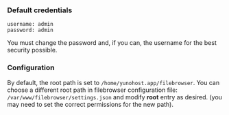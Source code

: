 ### Default credentials

```
username: admin
password: admin
```

You must change the password and, if you can, the username for the best security possible.

### Configuration

By default, the root path is set to `/home/yunohost.app/filebrowser`. You can choose a different root path in filebrowser configuration file: `/var/www/filebrowser/settings.json` and modify **root** entry as desired. (you may need to set the correct permissions for the new path).
